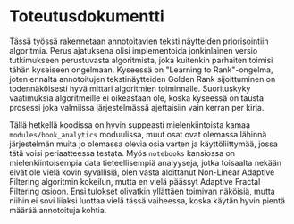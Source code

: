 # Toteutusdokumentti

Tässä työssä rakennetaan annotoitavien teksti näytteiden priorisointiin algoritmia. Perus ajatuksena olisi implementoida jonkinlainen versio tutkimukseen perustuvasta algoritmista, joka kuitenkin parhaiten toimisi tähän kyseiseen ongelmaan. Kyseessä on "Learning to Rank"-ongelma, joten ennalta annotoitujen tekstinäytteiden Golden Rank sijoittuminen on todennäköisesti hyvä mittari algoritmien toiminnalle. Suorituskyky vaatimuksia algoritmeille ei oikeastaan ole, koska kyseessä on tausta prosessi joka valmiissa järjestelmässä ajettaisiin vain kerran per kirja.

Tällä hetkellä koodissa on hyvin suppeasti mielenkiintoista kamaa `modules/book_analytics` moduulissa, muut osat ovat olemassa lähinnä järjestelmän muita jo olemassa olevia osia varten ja käyttöliittymää, jossa tätä voisi periaatteessa testata. Myös `notebooks` kansiossa on mielenkiintoisempia data tieteellisempiä analyyseja, jotka toisaalta nekään eivät ole vielä kovin syvällisiä, olen vasta aloittanut Non-Linear Adaptive Filtering algoritmin kokeilun, mutta en vielä päässyt Adaptive Fractal Filtering osioon. Ensi tulokset olivatkin yllättäen toimivan näköisiä, mutta niihin ei sovi liiaksi luottaa vielä tässä vaiheessa, koska käytän hyvin pientä määrää annotoituja kohtia.

